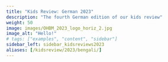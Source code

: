 ```yaml
---
title: "Kids Review: German 2023"
description: "The fourth German edition of our kids review"
weight: 50
image: images/OHBM_2023_logo_horiz_2.jpg
image_alt: "Hello!"
# tags: ["examples", "content", "sidebar"]
sidebar_left: sidebar_kidsreviews2023
aliases: [/kidsreview/2023/bengali/]
---
```




<!-- ### Title for this edition
Written recap to this edition -->
